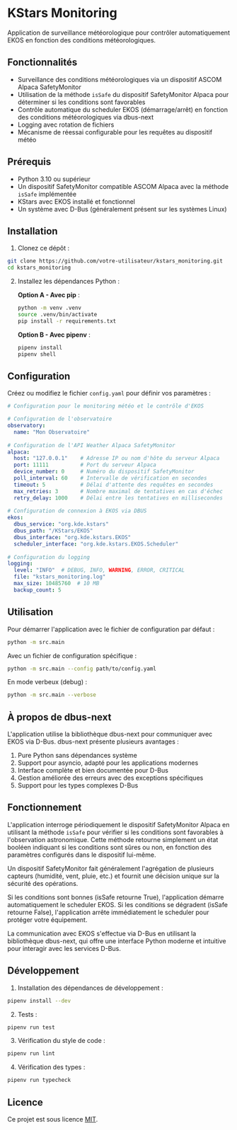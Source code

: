 # KStars Monitoring

Application de surveillance météorologique pour contrôler automatiquement EKOS en fonction des conditions météorologiques.

## Fonctionnalités

- Surveillance des conditions météorologiques via un dispositif ASCOM Alpaca SafetyMonitor
- Utilisation de la méthode `isSafe` du dispositif SafetyMonitor Alpaca pour déterminer si les conditions sont favorables
- Contrôle automatique du scheduler EKOS (démarrage/arrêt) en fonction des conditions météorologiques via dbus-next
- Logging avec rotation de fichiers
- Mécanisme de réessai configurable pour les requêtes au dispositif météo

## Prérequis

- Python 3.10 ou supérieur
- Un dispositif SafetyMonitor compatible ASCOM Alpaca avec la méthode `isSafe` implémentée
- KStars avec EKOS installé et fonctionnel
- Un système avec D-Bus (généralement présent sur les systèmes Linux)

## Installation

1. Clonez ce dépôt :
```bash
git clone https://github.com/votre-utilisateur/kstars_monitoring.git
cd kstars_monitoring
```

2. Installez les dépendances Python :

   **Option A - Avec pip** :
   ```bash
   python -m venv .venv
   source .venv/bin/activate
   pip install -r requirements.txt
   ```

   **Option B - Avec pipenv** :
   ```bash
   pipenv install
   pipenv shell
   ```

## Configuration

Créez ou modifiez le fichier `config.yaml` pour définir vos paramètres :

```yaml
# Configuration pour le monitoring météo et le contrôle d'EKOS

# Configuration de l'observatoire
observatory:
  name: "Mon Observatoire"
  
# Configuration de l'API Weather Alpaca SafetyMonitor
alpaca:
  host: "127.0.0.1"    # Adresse IP ou nom d'hôte du serveur Alpaca
  port: 11111          # Port du serveur Alpaca
  device_number: 0     # Numéro du dispositif SafetyMonitor
  poll_interval: 60    # Intervalle de vérification en secondes
  timeout: 5           # Délai d'attente des requêtes en secondes
  max_retries: 3       # Nombre maximal de tentatives en cas d'échec
  retry_delay: 1000    # Délai entre les tentatives en millisecondes
  
# Configuration de connexion à EKOS via DBUS
ekos:
  dbus_service: "org.kde.kstars"
  dbus_path: "/KStars/EKOS"
  dbus_interface: "org.kde.kstars.EKOS"
  scheduler_interface: "org.kde.kstars.EKOS.Scheduler"
  
# Configuration du logging
logging:
  level: "INFO"  # DEBUG, INFO, WARNING, ERROR, CRITICAL
  file: "kstars_monitoring.log"
  max_size: 10485760  # 10 MB
  backup_count: 5
```

## Utilisation

Pour démarrer l'application avec le fichier de configuration par défaut :

```bash
python -m src.main
```

Avec un fichier de configuration spécifique :

```bash
python -m src.main --config path/to/config.yaml
```

En mode verbeux (debug) :

```bash
python -m src.main --verbose
```

## À propos de dbus-next

L'application utilise la bibliothèque dbus-next pour communiquer avec EKOS via D-Bus. dbus-next présente plusieurs avantages :

1. Pure Python sans dépendances système
2. Support pour asyncio, adapté pour les applications modernes
3. Interface complète et bien documentée pour D-Bus
4. Gestion améliorée des erreurs avec des exceptions spécifiques
5. Support pour les types complexes D-Bus

## Fonctionnement

L'application interroge périodiquement le dispositif SafetyMonitor Alpaca en utilisant la méthode `isSafe` pour vérifier si les conditions sont favorables à l'observation astronomique. Cette méthode retourne simplement un état booléen indiquant si les conditions sont sûres ou non, en fonction des paramètres configurés dans le dispositif lui-même.

Un dispositif SafetyMonitor fait généralement l'agrégation de plusieurs capteurs (humidité, vent, pluie, etc.) et fournit une décision unique sur la sécurité des opérations.

Si les conditions sont bonnes (isSafe retourne True), l'application démarre automatiquement le scheduler EKOS. Si les conditions se dégradent (isSafe retourne False), l'application arrête immédiatement le scheduler pour protéger votre équipement.

La communication avec EKOS s'effectue via D-Bus en utilisant la bibliothèque dbus-next, qui offre une interface Python moderne et intuitive pour interagir avec les services D-Bus.

## Développement

1. Installation des dépendances de développement :
```bash
pipenv install --dev
```

2. Tests :
```bash
pipenv run test
```

3. Vérification du style de code :
```bash
pipenv run lint
```

4. Vérification des types :
```bash
pipenv run typecheck
```

## Licence

Ce projet est sous licence [MIT](LICENSE). 
